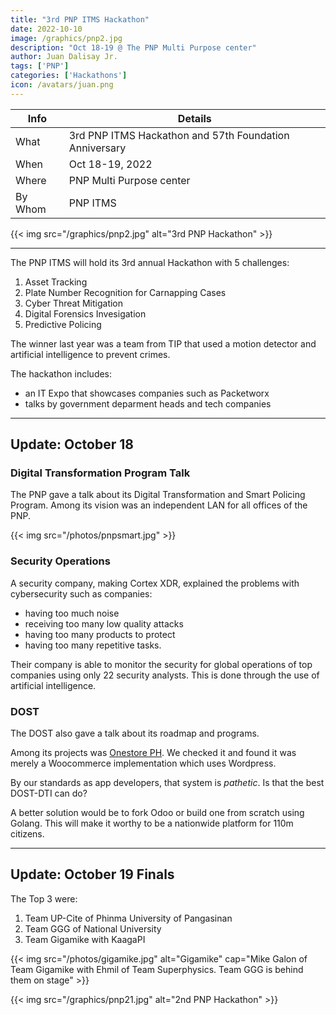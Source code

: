 ```yaml
---
title: "3rd PNP ITMS Hackathon"
date: 2022-10-10
image: /graphics/pnp2.jpg
description: "Oct 18-19 @ The PNP Multi Purpose center"
author: Juan Dalisay Jr.
tags: ['PNP']
categories: ['Hackathons']
icon: /avatars/juan.png
---
```




Info | Details 
--- | ---
What | 3rd PNP ITMS Hackathon and 57th Foundation Anniversary
When | Oct 18-19, 2022
Where | PNP Multi Purpose center
By Whom | PNP ITMS

{{< img src="/graphics/pnp2.jpg" alt="3rd PNP Hackathon" >}}


---

The PNP ITMS will hold its 3rd annual Hackathon with 5 challenges: 

1. Asset Tracking
2. Plate Number Recognition for Carnapping Cases
3. Cyber Threat Mitigation
4. Digital Forensics Invesigation
5. Predictive Policing 


The winner last year was a team from TIP that used a motion detector and artificial intelligence to prevent crimes. 

The hackathon includes:
- an IT Expo that showcases companies such as Packetworx
- talks by government deparment heads and tech companies

---

## Update: October 18


### Digital Transformation Program Talk

The PNP gave a talk about its Digital Transformation and Smart Policing Program. Among its vision was an independent LAN for all offices of the PNP. 

{{< img src="/photos/pnpsmart.jpg" >}}


### Security Operations 

A security company, making Cortex XDR, explained the problems with cybersecurity such as companies:
- having too much noise
- receiving too many low quality attacks
- having too many products to protect
- having too many repetitive tasks. 

Their company is able to monitor the security for global operations of top companies using only 22 security analysts. This is done through the use of artificial intelligence.  

<!-- Palo Alto for   -->


### DOST

The DOST also gave a talk about its roadmap and programs. 

Among its projects was [Onestore PH](https://onestore.ph/). We checked it and found it was merely a Woocommerce implementation which uses Wordpress. 

By our standards as app developers, that system is *pathetic*. Is that the best DOST-DTI can do? 

A better solution would be to fork Odoo or build one from scratch using Golang. This will make it worthy to be a nationwide platform for 110m citizens. 


---

## Update: October 19 Finals

The Top 3 were:

1. Team UP-Cite of Phinma University of Pangasinan
2. Team GGG of National University 
3. Team Gigamike with KaagaPI

{{< img src="/photos/gigamike.jpg" alt="Gigamike" cap="Mike Galon of Team Gigamike with Ehmil of Team Superphysics. Team GGG is behind them on stage" >}}


{{< img src="/graphics/pnp21.jpg" alt="2nd PNP Hackathon" >}}
